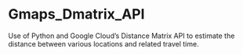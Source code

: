 # Gmaps_Dmatrix_API
Use of Python and Google Cloud’s Distance Matrix API to estimate the distance between various locations and related travel time.
